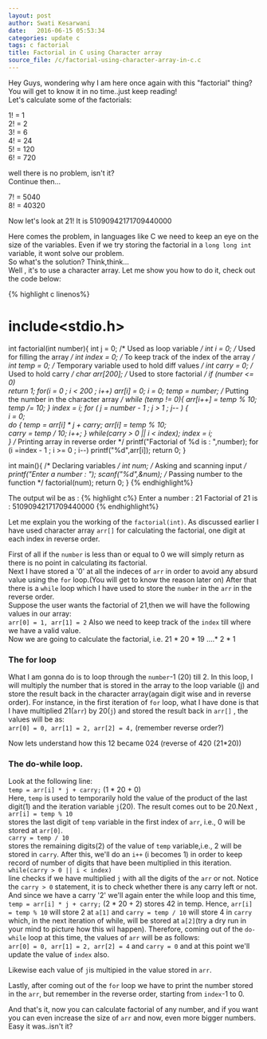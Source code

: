 ```yaml
---
layout: post
author: Swati Kesarwani
date: 	2016-06-15 05:53:34
categories: update c
tags: c factorial
title: Factorial in C using Character array
source_file: /c/factorial-using-character-array-in-c.c
---
```


Hey Guys, wondering why I am here once again with this "factorial" thing? You will get to know it in no time..just keep reading!<br/>
Let's calculate some of the factorials:

1! = 1<br/>
2! = 2<br/>
3! = 6<br/>
4! = 24<br/>
5! = 120<br/>
6! = 720

well there is no problem, isn't it?<br/>
Continue then...

7! = 5040<br/>
8! = 40320

Now let's look at 21! It is 51090942171709440000

Here comes the problem, in languages like C we need to keep an eye on the size of the variables. Even if we try storing the factorial in a `long long int` variable, it wont solve our problem.<br/>
So what's the solution? Think,think...<br/>
Well , it's to use a character array. Let me show you how to do it, check out the code below:

{% highlight c linenos%}
# include<stdio.h>

int factorial(int number){
	int j = 0;				/* 	Used as loop variable				*/
	int i = 0;				/* 	Used for filling the array			*/
	int index = 0;				/* 	To keep track of the index of the array		*/
	int temp = 0;				/* 	Temporary variable used to hold diff values	*/
	int carry = 0;				/*	Used to hold carry				*/
	char arr[200];				/*	Used to store factorial				*/
	if (number <= 0)	
		return 1;
	for(i = 0 ; i < 200 ; i++)
		arr[i] = 0;
	i = 0;
	temp = number;
	/* 	Putting the number in the character array 	*/
	while (temp != 0){
		arr[i++] = temp % 10;
		temp /= 10;
	}
	index = i;
	for ( j = number - 1 ; j > 1 ; j-- ) {		
		i = 0;	
		do {
			temp = arr[i] * j + carry;
			arr[i] = temp % 10;			
			carry = temp / 10;
			i++;
		} while(carry > 0 || i < index);
		index = i;	
	}
	/* 	Printing array in reverse order			*/
	printf("Factorial of %d is : ",number);
	for (i =index - 1 ; i >= 0 ; i--)
		printf("%d",arr[i]);
	return 0;
}

int main(){
    /*		Declaring variables				*/
    int num;
    /*		Asking and scanning input			*/
    printf("Enter a number : ");
    scanf("%d",&num);
    /*		Passing number to the function			*/
    factorial(num);
    return 0;
}
{% endhighlight%}

The output wil be as :
{% highlight c%}
Enter a number : 21
Factorial of 21 is : 51090942171709440000
{% endhighlight%} 

Let me explain you the working of the `factorial(int)`. As discussed earlier I have used character array `arr[]` for calculating the factorial, one digit at each index in reverse order.

First of all if the `number` is less than or equal to 0 we will simply return as there is no point in calculating its factorial.<br/>
Next I have stored a '0' at all the indeces of `arr` in order to avoid any absurd value using the `for` loop.(You will get to know the reason later on)
After that there is a `while` loop which I have used to store the `number` in the `arr` in the reverse order.<br/>
Suppose the user wants the factorial of 21,then we will have the following values in our array:<br/>
`arr[0] = 1, arr[1] = 2` 
Also we need to keep track of the `index` till where we have a valid value.<br/>
Now we are going to calculate the factorial, i.e. 21 * 20 * 19 ....* 2 * 1

### The for loop 

What I am gonna do is to loop through the `number`-1 (20) till 2. In this loop, I will multiply the number that is stored in the array to the loop variable (j) and store the result back in the character array(again digit wise and in reverse order).
For instance, in the first iteration of `for` loop, what I have done is that I have multiplied 21(`arr`) by 20(`j`) and stored the result back in `arr[]`  , the values will be as:<br/>
`arr[0] = 0, arr[1] = 2, arr[2] = 4,` (remember reverse order?)

Now lets understand how this 12 became 024 (reverse of 420 (21*20))

### The do-while loop.	
Look at the following line:<br/>
`temp = arr[i] * j + carry;`	(1 * 20 + 0)	<br/>
Here, `temp` is used to temporarily hold the value of the product of the last digit(1) and the iteration variable `j`(20).
The result comes out to be 20.Next , <br/>
`arr[i] = temp % 10` <br/>
stores the last digit of `temp` variable in the first index of `arr`, i.e., 0 will be stored at `arr[0]`. <br/>
`carry = temp / 10` <br/>
stores the remaining digits(2) of the value of `temp` variable,i.e., 2 will be stored in `carry`. After this, we'll do an `i++` (i becomes 1) in order to keep record of number of digits that have been multiplied in this iteration.<br/>
`while(carry > 0 || i < index)`<br/>
 line checks if we have multiplied `j` with all the digits of the `arr` or not. Notice the `carry > 0` statement, it is to check whether there is any carry left or not. And since we have a carry '2' we'll again enter the while loop and this time,	<br/>
 `temp = arr[i] * j + carry;` (2 * 20 + 2) stores 42 in temp. Hence, `arr[i] = temp % 10` will store 2 at `a[1]` and `carry = temp / 10` will store 4 in `carry` which, in the next iteration of while, will be stored at `a[2]`(try a dry run in your mind to picture how this wil happen).
Therefore, coming out of the `do-while` loop at this time, the values of `arr` will be as follows:<br/>
`arr[0] = 0, arr[1] = 2, arr[2] = 4` and `carry = 0`
and at this point we'll update the value of `index` also.

Likewise each value of `j`is multipied in the value stored in `arr`.	

Lastly, after coming out of the `for` loop we have to print the number stored in the `arr`, but remember in the reverse order, starting from `index`-1 to 0.

And that's it, now you can calculate factorial of any number, and if you want you can even increase the size of `arr` and now, even more bigger numbers. Easy it was..isn't it?